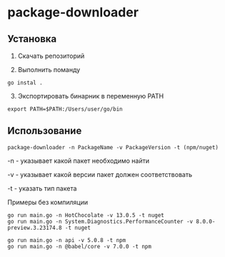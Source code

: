 # package-downloader

## Установка
1. Скачать репозиторий

2. Выполнить поманду
```shell
go instal .
```
3. Экспортировать бинарник в переменную PATH
```shell
export PATH=$PATH:/Users/user/go/bin
```
## Использование

````shell
package-downloader -n PackageName -v PackageVersion -t (npm/nuget)
````
-n - указывает какой пакет необходимо найти

-v - указывает какой версии пакет должен соответствовать 

-t - указать тип пакета

Примеры без компиляции 
````shell
go run main.go -n HotChocolate -v 13.0.5 -t nuget 
go run main.go -n System.Diagnostics.PerformanceCounter -v 8.0.0-preview.3.23174.8 -t nuget 

go run main.go -n api -v 5.0.8 -t npm 
go run main.go -n @babel/core -v 7.0.0 -t npm 
````